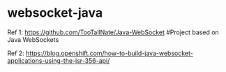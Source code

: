 # websocket-java


Ref 1: https://github.com/TooTallNate/Java-WebSocket  #Project based on Java WebSockets

Ref 2: https://blog.openshift.com/how-to-build-java-websocket-applications-using-the-jsr-356-api/

